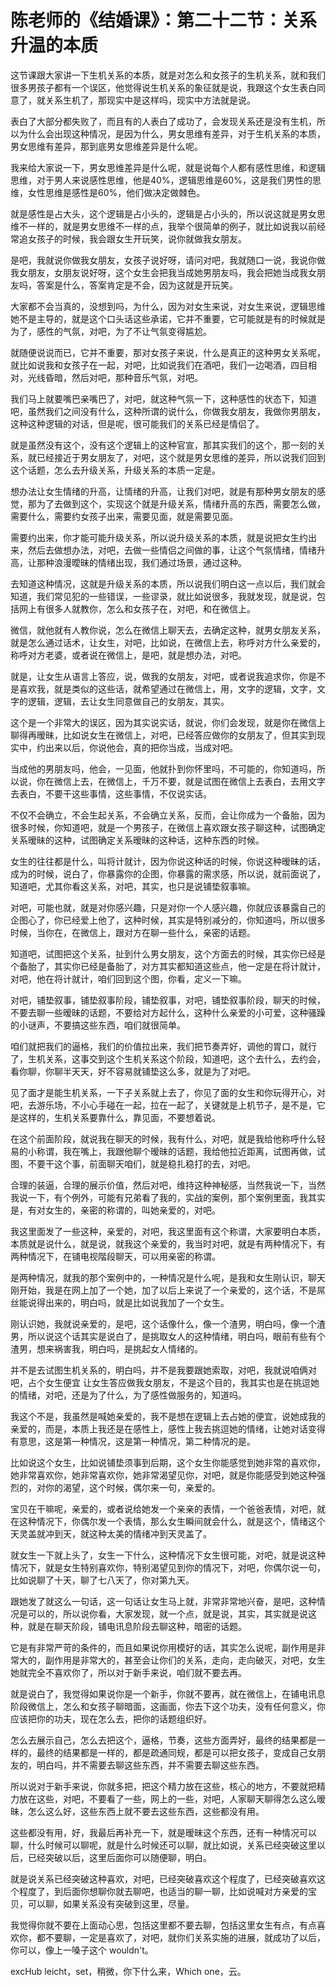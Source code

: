 # 陈老师的《结婚课》：第二十二节：关系升温的本质

这节课跟大家讲一下生机关系的本质，就是对怎么和女孩子的生机关系，就和我们很多男孩子都有一个误区，他觉得说生机关系的象征就是说，我跟这个女生表白同意了，就关系生机了，那现实中是这样吗，现实中方法就是说。

表白了大部分都失败了，而且有的人表白了成功了，会发现关系还是没有生机，所以为什么会出现这种情况，是因为什么，男女思维有差异，对于生机关系的本质，男女思维有差异，那到底男女思维差异是什么呢。

我来给大家说一下，男女思维差异是什么呢，就是说每个人都有感性思维，和逻辑思维，对于男人来说感性思维，他是40%，逻辑思维是60%，这是我们男性的思维，女性思维是感性是60%，他们做决定做棘色。

就是感性是占大头，这个逻辑是占小头的，逻辑是占小头的，所以说这就是男女思维不一样的，就是男女思维不一样的点，我举个很简单的例子，就比如说我以前经常追女孩子的时候，我会跟女生开玩笑，说你就做我女朋友。

是吧，我就说你做我女朋友，女孩子说好呀，请问对吧，我就随口一说，我说你做我女朋友，女朋友说好呀，这个女生会把我当成她男朋友吗，我会把她当成我女朋友吗，答案是什么，答案肯定是不会，因为这就是开玩笑。

大家都不会当真的，没想到吗，为什么，因为对女生来说，对女生来说，逻辑思维她不是主导的，就是这个口头话这些承诺，它并不重要，它可能就是有的时候就是为了，感性的气氛，对吧，为了不让气氛变得尴尬。

就随便说说而已，它并不重要，那对女孩子来说，什么是真正的这种男女关系呢，就比如说我和女孩子在一起，对吧，比如说我们在酒吧，我们一边喝酒，四目相对，光线昏暗，然后对吧，那种音乐气氛，对吧。

我们马上就要嘴巴亲嘴巴了，对吧，就这种气氛一下，这种感性的状态下，知道吧，虽然我们之间没有什么，这种所谓的说什么，你做我女朋友，我做你男朋友，这种这种逻辑的对话，但是呢，很可能我们的关系已经是情侣了。

就是虽然没有这个，没有这个逻辑上的这种官宣，那其实我们的这个，那一刻的关系，就已经接近于男女朋友了，对吧，这个就是男女思维的差异，所以说我们回到这个话题，怎么去升级关系，升级关系的本质一定是。

想办法让女生情绪的升高，让情绪的升高，让我们对吧，就是有那种男女朋友的感觉，那为了去做到这个，实现这个就是升级关系，情绪升高的东西，需要怎么做，需要什么，需要约女孩子出来，需要见面，就是需要见面。

需要约出来，你才能可能升级关系，所以说升级关系的本质，就是说把女生约出来，然后去做想办法，对吧，去做一些情侣之间做的事，让这个气氛情绪，情绪升高，让那种浪漫曖昧的情绪出现，我们通过场景，通过这种。

去知道这种情况，这就是升级关系的本质，所以说我们明白这一点以后，我们就会知道，我们常见犯的一些错误，一些谬录，就比如说很多，我就发现，就是说，包括网上有很多人就教你，怎么和女孩子在，对吧，和在微信上。

微信，就他就有人教你说，怎么在微信上聊天去，去确定这种，就男女朋友关系，就是怎么通过话术，让女生，对吧，比如说，在微信上去，称呼对方什么亲爱的，称呼对方老婆，或者说在微信上，是吧，就是想办法，对吧。

就是，让女生从语言上答应，说，做我的女朋友，对吧，或者说我追求你，你是不是喜欢我，就是类似的这些话，就希望通过在微信上，用，文字的逻辑，文字，文字的逻辑，逻辑，去让女生同意做自己的女朋友，其实。

这个是一个非常大的误区，因为其实说实话，就说，你们会发现，就是你在微信上聊得再暧昧，比如说女生在微信上，对吧，已经答应做你的女朋友了，但其实到现实中，约出来以后，你说他会，真的把你当成，当成对吧。

当成他的男朋友吗，他会，一见面，他就扑到你怀里吗，不可能的，你知道吗，所以说，你在微信上去，在微信上，千万不要，就是试图在微信上去表白，去用文字去表白，不要干这些事情，这些事情，不仅说实话。

不仅不会确立，不会生起关系，不会确立关系，反而，会让你成为一个备胎，因为很多时候，你知道吧，就是一个男孩子，在微信上喜欢跟女孩子聊这种，试图确定关系暧昧的这种，试图确定关系暧昧的这种话，这种东西的时候。

女生的往往都是什么，叫将计就计，因为你说这种话的时候，你说这种暧昧的话，成为的时候，说白了，你暴露你的企图，你暴露的需求感，所以说，就前面说了，知道吧，尤其你看这关系，对吧，其实，也只是说铺垫叙事嘛。

对吧，可能也就，就是对你感兴趣，只是对你一个人感兴趣，你就应该暴露自己的企图心了，你已经爱上他了，这种时候，其实是特别减分的，你知道吗，所以很多时候，当你在，在微信上，跟对方在聊一些什么，亲密的话题。

知道吧，试图把这个关系，扯到什么男女朋友，这个方面去的时候，其实你已经是个备胎了，其实你已经是备胎了，对方其实都知道这些点，他一定是在将计就计，对吧，他在将计就计，咱们回到这个图，你看，定义一下嘛。

对吧，铺垫叙事，铺垫叙事阶段，铺垫叙事，对吧，铺垫叙事阶段，聊天的时候，不要去聊一些暧昧的话题，不要给对方起什么，这种什么亲爱的小可爱，这种骚躁的小谜声，不要搞这些东西，咱们就很简单。

咱们就把我们的逼格，我们的价值拉出来，我们把节奏弄好，调他的胃口，就行了，生机关系，这事交到这个生机关系这个阶段，知道吧，这个去什么，去约会，看你聊，你聊半天天，好不容易就铺垫这么多，就是为了对吧。

见了面才是能生机关系，一下子关系就上去了，你见了面的女生和你玩得开心，对吧，去游乐场，不小心手碰在一起，拉在一起了，关键就是上机节子，是不是，它是这样的，生机关系要靠什么，靠见面，不要想着说。

在这个前面阶段，就说我在聊天的时候，我有什么，对吧，就是我给他称呼什么轻易的小称谓，我在嘴上，我跟他聊个暧昧的话题，我给他拉近距离，试图再做，试图，不要干这个事，前面聊天咱们，就是稳扎稳打的去，对吧。

合理的装逼，合理的展示价值，然后对吧，维持这种神秘感，当然我说一下，当然我说一下，有个例外，可能有兄弟看了我的，实战的案例，那个案例里面，我其实是，有对女生的，亲密的称谓的，叫她亲爱的，对吧。

我这里面发了一些这种，亲爱的，对吧，我这里面有这个称谓，大家要明白本质，本质就是说什么，就是说，就我这个亲爱的，我当时对吧，就是有两种情况下，有两种情况下，在铺电视階段聊天，可以用亲密的称谓。

是两种情况，就我的那个案例中的，一种情况是什么呢，是我和女生刚认识，聊天刚开始，我是在网上加了一个她，加了以后上来说了一个亲爱的，这个话，不是屌丝能说得出来的，明白吗，就是比如说我加了一个女生。

刚认识她，我就说亲爱的，是吧，这个话像什么，像一个渣男，明白吗，像一个渣男，所以说这个话其实是说白了，是挑取女人的这种情绪，明白吗，眼前有些有个渣男，想来祸害我，明白吗，是挑起女人情绪的。

并不是去试图生机关系的，明白吗，并不是我要跟她索取，对吧，我就说咱俩对吧，占个女生便宜 让女生答应做我女朋友，不是这个目的，我其实也是在挑逗她的情绪，对吧，还是为了什么，为了感性做服务的，知道吗。

我这个不是，我虽然是喊她亲爱的，我不是想在逻辑上去占她的便宜，说她成我的亲爱的，而是，本质上我还是在感性上，感性上我去挑逗她的情绪，让她对话变得有意思，这是第一种情况，这是第一种情况，第二种情况的是。

比如说这个女生，比如说铺垫须事到后期，这个女生你能感觉到她非常的喜欢你，她非常喜欢你，她非常喜欢你，她非常渴望见你，对吧，就是你能感受到她这种强烈的，对你的渴望，这个时候，偶尔来一句，亲爱的。

宝贝在干嘛呢，亲爱的，或者说给她发一个亲亲的表情，一个爸爸表情，对吧，就在这种情况下，你偶尔发一个表情，那么女生瞬间就会什么，就是这个，情绪这个天灵盖就冲到天，就这种太美的情绪冲到天灵盖了。

就女生一下就上头了，女生一下什么，这种情况下女生很可能，对吧，就是说这种情况下，就是女生特别喜欢你，特别渴望见到你的情况下，对吧，你偶尔说一句，比如说聊了十天，聊了七八天了，你对第九天。

跟她发了就这么一句话，这一句话让女生马上就，非常非常地兴奋，是吧，这种情况是可以的，所以说你看，大家发现，就一个点，就是说，其实，其实就是说这种，就是在聊天阶段，铺电讯息阶段去聊这种，暗密的话题。

它是有非常严苛的条件的，而且如果说你用模好的话，其实怎么说呢，副作用是非常大的，副作用是非常大的，甚至会让你们的关系，走向，走向破灭，对吧，女生她就完全不喜欢你了，所以对于新手来说，咱们就不要去再。

就是说白了，我觉得如果说你是一个新手，你就不要再，就在微信上，在铺电讯息阶段微信上，怎么和女孩子聊暗面，这画面，你去下这个功夫，没有任何意义，你应该把你的功夫，现在怎么去，把你的话题组织好。

怎么去展示自己，怎么去把这个，逼格，节奏，这些方面弄好，最终的结果都是一样的，最终的结果都是一样的，都是疏通同规，都是可以把女孩子，变成自己女朋友的，明白吗，并不需要去聊这些东西，并不需要去聊这些东西。

所以说对于新手来说，你就多把，把这个精力放在这些，核心的地方，不要就把精力放在这些，对吧，不要看了一些，网上的一些，对吧，人家聊天聊得怎么这么暧昧，怎么这么好，这些东西上就不要去这些东西，这些都没有用。

这些都没有用，好，我最后再补充一下，就是暧昧这个东西，还有一种情况可以聊，什么时候可以聊呢，就是什么时候还可以聊，就比如说，关系已经突破这里以后，已经突破以后，这里后面你可以随便聊，明白。

就是说关系已经突破这种喜欢，对吧，已经突破喜欢这个程度了，已经突破喜欢这个程度了，到后面你想聊你就去聊吧，也适当的聊一聊，比如说喊对方亲爱的宝贝，可以聊，如果关系没有突破到这里，尽量。

我觉得你就不要在上面动心思，包括这里都不要去聊，包括这里女生有点，有点喜欢你，都不要聊，一定是喜欢了，对吧，就你们关系实施的进展，就成功了以后，你可以，像上一嗓子这个 wouldn't。

 excHub leicht，set，稍微，你下什么来，Which one，云。